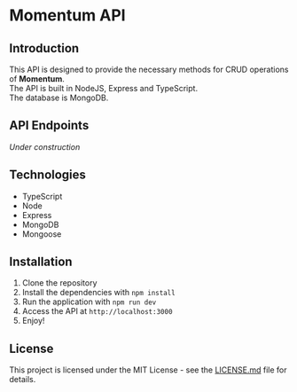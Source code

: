 # Momentum API

## Introduction

This API is designed to provide the necessary methods for CRUD operations of **Momentum**.  
The API is built in NodeJS, Express and TypeScript.     
The database is MongoDB.

## API Endpoints

_Under construction_

## Technologies

- TypeScript
- Node
- Express
- MongoDB
- Mongoose

## Installation

1. Clone the repository
3. Install the dependencies with `npm install`
4. Run the application with `npm run dev`
5. Access the API at `http://localhost:3000`
6. Enjoy!

## License

This project is licensed under the MIT License - see the [LICENSE.md](LICENSE.md) file for details.
```

